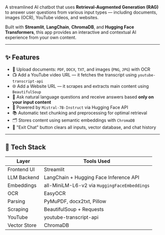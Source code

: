 A streamlined AI chatbot that uses **Retrieval-Augmented Generation (RAG)** to answer user questions from various input types — including documents, images (OCR), YouTube videos, and websites.

Built with **Streamlit**, **LangChain**, **ChromaDB**, and **Hugging Face Transformers**, this app provides an interactive and contextual AI experience from your own content.

---

## ✨ Features

- 📁 Upload documents: `PDF`, `DOCX`, `TXT`, and images (`PNG`, `JPG`) with OCR
- 📺 Add a YouTube video URL — it fetches the transcript using `youtube-transcript-api`
- 🌐 Add a Website URL — it scrapes and extracts main content using `BeautifulSoup`
- 💬 Ask natural language questions and receive answers based **only on your input content**
- 🧠 Powered by `Mistral-7B-Instruct` via Hugging Face API
- 📚 Automatic text chunking and preprocessing for optimal retrieval
- 🗂️ Stores content using semantic embeddings with `ChromaDB`
- 🔄 "Exit Chat" button clears all inputs, vector database, and chat history

---

## 🧱 Tech Stack

| Layer         | Tools Used                                    |
|---------------|-----------------------------------------------|
| Frontend UI   | Streamlit                                     |
| LLM Backend   | LangChain + Hugging Face Inference API        |
| Embeddings    | all-MiniLM-L6-v2 via `HuggingFaceEmbeddings`  |
| OCR           | EasyOCR                                       |
| Parsing       | PyMuPDF, docx2txt, Pillow                     |
| Scraping      | BeautifulSoup + Requests                      |
| YouTube       | youtube-transcript-api                        |
| Vector Store  | ChromaDB                                      |
